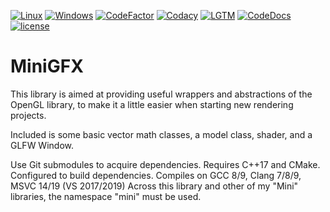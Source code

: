 [![Linux](https://img.shields.io/travis/yattabyte/MiniGFX?label=Linux%20Build&logo=Travis)](https://travis-ci.com/Yattabyte/MiniGFX)
[![Windows](https://img.shields.io/appveyor/ci/yattabyte/MiniGFX?label=Windows%20Build&logo=Appveyor)](https://ci.appveyor.com/project/Yattabyte/MiniGFX)
[![CodeFactor](https://img.shields.io/codefactor/grade/github/yattabyte/MiniGFX?label=Code%20Factor&logo=CodeFactor)](https://www.codefactor.io/repository/github/yattabyte/MiniGFX)
[![Codacy](https://img.shields.io/codacy/grade/d0765b60df194784986b2937b84ab526?label=Code%20Quality&logo=Codacy)](https://www.codacy.com/manual/Yattabyte/MiniGFX)
[![LGTM](https://img.shields.io/lgtm/grade/cpp/github/Yattabyte/MiniGFX?label=Code%20Quality&logo=LGTM)](https://lgtm.com/projects/g/Yattabyte/MiniGFX)
[![CodeDocs](https://codedocs.xyz/Yattabyte/MiniGFX.svg)](https://codedocs.xyz/Yattabyte/MiniGFX)
[![license](https://img.shields.io/github/license/Yattabyte/MiniGFX?label=License&logo=github)](https://github.com/Yattabyte/MiniGFX/blob/master/LICENSE)

# MiniGFX
This library is aimed at providing useful wrappers and abstractions of the OpenGL library, to make it a little easier when starting new rendering projects.

Included is some basic vector math classes, a model class, shader, and a GLFW Window.

Use Git submodules to acquire dependencies.
Requires C++17 and CMake. Configured to build dependencies.
Compiles on GCC 8/9, Clang 7/8/9, MSVC 14/19 (VS 2017/2019)
Across this library and other of my "Mini" libraries, the namespace "mini" must be used.